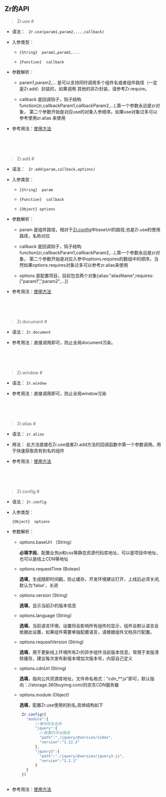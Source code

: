 Zr的API
---
> Zr.use <span id="use">#</span>

- 语法：
` Zr.use(param1,param2,...,callback)`

- 入参类型：

   + `{String}  param1,param2,...`  
   
   + `{Function}  callback`

- 参数解析：
  
  + param1,param2,... 是可以支持同时调用多个组件名或者组件路径（一定是Zr.add）封装的，如果调用
  其他的非Zr封装，请参考Zr.require。
  
  + callback 是回调钩子，钩子结构function(zr,callbackParam1,callbackParam2,...),第一个参数永远是zr对象，
  第二个参数开始是对应use的对象入参顺序。如果use对象过多可以参考使用zr.alias 来使用
  

- 参考用法：[使用方法](//github.com/guguaihaha/zr-engine/issues/4)

<br/>
<br/>
<br/>


> Zr.add <span id="add">#</span>

- 语法：
` Zr.add(param,callback,options)`

- 入参类型：
  + `{String}  param`
  
  + `{Function}  callback`
  
  + `{Object} options`
  
- 参数解析：

  + param   是组件路径，相对于[Zr.config](#config)中baseUrl的路径,也是Zr.use的使用路径，名称对应
  
  + callback 是回调钩子，钩子结构function(zr,callbackParam1,callbackParam2,...),第一个参数永远是zr对象，
  第二个参数开始是对应入参中options.requires的数组中的顺序。当然如果options.requires对象过多可以参考zr.alias来使用
  
  + options 是配置项目，目前包含两个对象{alias:"aliasName",requires:["param1","param2",...]}
  
- 参考用法：[使用方法](//github.com/guguaihaha/zr-engine/issues/5) 
 
 <br/>
 <br/>
 <br/>
 
 > Zr.document <span id="document">#</span>
 
 - 语法：
 `Zr.document`
 
 - 参考用法：直接调用即可，防止全局document污染。
 
    <br/>
    <br/>
    <br/>
 
 > Zr.window <span id="window">#</span>
 
 - 语法：
 `Zr.window`
 
 - 参考用法：直接调用即可，防止全局window污染
 
   <br/>
   <br/>
   <br/>
   
 > Zr.alias <span id="alias">#</span> 
 
 - 语法：
 `zr.alias`
 
 - 用法：
 此方法直接在Zr.use或者Zr.add方法的回调函数中第一个参数调用。用于快速获取具有别名的组件
 
 - 参考用法：[使用方法](//github.com/guguaihaha/zr-engine/issues/4#user-content-alias)
 
<br/>
<br/>
<br/>

> Zr.config <span id="config">#</span>

 - 语法：
 `Zr.config`
 
 - 入参类型：
   
   `{Object}  options`
 
 - 参数解析：
 
   + options.baseUrl   （String）
   
     **必填字段**，配置业务js和css等静态资源代码库地址，可以是项目中地址，也可以是线上CDN等地址
   
   + options.requestTime   (Bolean)
   
     **选填**，生成随即时间戳，防止缓存，开发环境建议打开，上线后必须关闭,默认为'false'，关闭
     
   + options.version  (String)
   
     **选填**，显示当前Zr的版本信息
     
   + options.language  (String)
   
     **选填**，当前语言环境，设置将会影响所有组件的显示，组件会默认语言会依据此设置，如果组件需要单独配置语言，请根据组件文档另行配置。
     
   + options.requestVersion  (String)
   
     **选填**，用于更新线上环境所有Zr的异步组件当前版本信息，常用于发版清除缓存，建议每次发布新版本增加次版本号，内容自己定义
     
   + options.cdnUrl  (String)
   
     **选填**，指向公共资源库地址，文件命名格式："cdn_**.js"即可，默认指向：//storage.360buyimg.com/的京东CDN服务器
             
   + options.module  (Object)
   
     **选填**，配置Zr.use使用的别名,具体结构如下
     
     ```javascript
      Zr.config({
        "module":{
            //模块别名名称
            "jquery":{
              //配置的寻址路径
              "path":"./jquery/@version/index",
              "version":"1.12.3"
            },
            "jquery3":{
              "path":"./jquery/@version/jquery3.js",
              "version":"3.2.1"
            }
        }
      })
 
     ```
 
 - 参考用法：[使用方法](//github.com/guguaihaha/zr-engine/issues/6)
 

